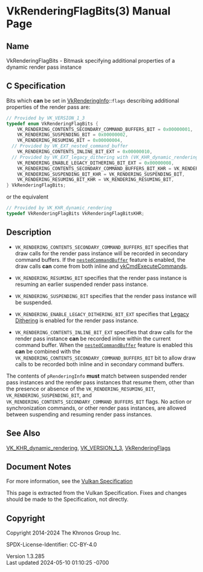 # VkRenderingFlagBits(3) Manual Page

## Name

VkRenderingFlagBits - Bitmask specifying additional properties of a
dynamic render pass instance



## <a href="#_c_specification" class="anchor"></a>C Specification

Bits which **can** be set in
[VkRenderingInfo](https://registry.khronos.org/vulkan/specs/1.3-extensions/man/html/VkRenderingInfo.html)::`flags` describing additional
properties of the render pass are:

``` c
// Provided by VK_VERSION_1_3
typedef enum VkRenderingFlagBits {
    VK_RENDERING_CONTENTS_SECONDARY_COMMAND_BUFFERS_BIT = 0x00000001,
    VK_RENDERING_SUSPENDING_BIT = 0x00000002,
    VK_RENDERING_RESUMING_BIT = 0x00000004,
  // Provided by VK_EXT_nested_command_buffer
    VK_RENDERING_CONTENTS_INLINE_BIT_EXT = 0x00000010,
  // Provided by VK_EXT_legacy_dithering with (VK_KHR_dynamic_rendering or VK_VERSION_1_3) and VK_KHR_maintenance5
    VK_RENDERING_ENABLE_LEGACY_DITHERING_BIT_EXT = 0x00000008,
    VK_RENDERING_CONTENTS_SECONDARY_COMMAND_BUFFERS_BIT_KHR = VK_RENDERING_CONTENTS_SECONDARY_COMMAND_BUFFERS_BIT,
    VK_RENDERING_SUSPENDING_BIT_KHR = VK_RENDERING_SUSPENDING_BIT,
    VK_RENDERING_RESUMING_BIT_KHR = VK_RENDERING_RESUMING_BIT,
} VkRenderingFlagBits;
```

or the equivalent

``` c
// Provided by VK_KHR_dynamic_rendering
typedef VkRenderingFlagBits VkRenderingFlagBitsKHR;
```

## <a href="#_description" class="anchor"></a>Description

- `VK_RENDERING_CONTENTS_SECONDARY_COMMAND_BUFFERS_BIT` specifies that
  draw calls for the render pass instance will be recorded in secondary
  command buffers. If the <a
  href="https://registry.khronos.org/vulkan/specs/1.3-extensions/html/vkspec.html#features-nestedCommandBuffer"
  target="_blank" rel="noopener"><code>nestedCommandBuffer</code></a>
  feature is enabled, the draw calls **can** come from both inline and
  [vkCmdExecuteCommands](https://registry.khronos.org/vulkan/specs/1.3-extensions/man/html/vkCmdExecuteCommands.html).

- `VK_RENDERING_RESUMING_BIT` specifies that the render pass instance is
  resuming an earlier suspended render pass instance.

- `VK_RENDERING_SUSPENDING_BIT` specifies that the render pass instance
  will be suspended.

- `VK_RENDERING_ENABLE_LEGACY_DITHERING_BIT_EXT` specifies that <a
  href="https://registry.khronos.org/vulkan/specs/1.3-extensions/html/vkspec.html#interfaces-legacy-dithering"
  target="_blank" rel="noopener">Legacy Dithering</a> is enabled for the
  render pass instance.

- `VK_RENDERING_CONTENTS_INLINE_BIT_EXT` specifies that draw calls for
  the render pass instance **can** be recorded inline within the current
  command buffer. When the <a
  href="https://registry.khronos.org/vulkan/specs/1.3-extensions/html/vkspec.html#features-nestedCommandBuffer"
  target="_blank" rel="noopener"><code>nestedCommandBuffer</code></a>
  feature is enabled this **can** be combined with the
  `VK_RENDERING_CONTENTS_SECONDARY_COMMAND_BUFFERS_BIT` bit to allow
  draw calls to be recorded both inline and in secondary command
  buffers.

The contents of `pRenderingInfo` **must** match between suspended render
pass instances and the render pass instances that resume them, other
than the presence or absence of the `VK_RENDERING_RESUMING_BIT`,
`VK_RENDERING_SUSPENDING_BIT`, and
`VK_RENDERING_CONTENTS_SECONDARY_COMMAND_BUFFERS_BIT` flags. No action
or synchronization commands, or other render pass instances, are allowed
between suspending and resuming render pass instances.

## <a href="#_see_also" class="anchor"></a>See Also

[VK_KHR_dynamic_rendering](https://registry.khronos.org/vulkan/specs/1.3-extensions/man/html/VK_KHR_dynamic_rendering.html),
[VK_VERSION_1_3](https://registry.khronos.org/vulkan/specs/1.3-extensions/man/html/VK_VERSION_1_3.html),
[VkRenderingFlags](https://registry.khronos.org/vulkan/specs/1.3-extensions/man/html/VkRenderingFlags.html)

## <a href="#_document_notes" class="anchor"></a>Document Notes

For more information, see the <a
href="https://registry.khronos.org/vulkan/specs/1.3-extensions/html/vkspec.html#VkRenderingFlagBits"
target="_blank" rel="noopener">Vulkan Specification</a>

This page is extracted from the Vulkan Specification. Fixes and changes
should be made to the Specification, not directly.

## <a href="#_copyright" class="anchor"></a>Copyright

Copyright 2014-2024 The Khronos Group Inc.

SPDX-License-Identifier: CC-BY-4.0

Version 1.3.285  
Last updated 2024-05-10 01:10:25 -0700

